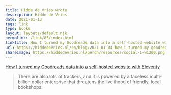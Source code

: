 ```yaml
---
title: Hidde de Vries wrote
description: Hidde de Vries
date: 2021-01-13
tags: link
type: books
layout: layouts/default.njk
permalink: /link/85/index.html
linktitle: How I turned my Goodreads data into a self-hosted website with Eleventy
url: https://hiddedevries.nl/en/blog/2021-01-04-how-i-turned-my-goodreads-data-into-a-self-hosted-website-with-eleventy
shareimage: https://hiddedevries.nl/perch/resources/social-1-w1200.png
---
```


[How I turned my Goodreads data into a self-hosted website with Eleventy](https://hiddedevries.nl/en/blog/2021-01-04-how-i-turned-my-goodreads-data-into-a-self-hosted-website-with-eleventy)

> There are also lots of trackers, and it is powered by a faceless multi-billion dollar enterprise that threatens the livelihood of friendly, local bookshops.
